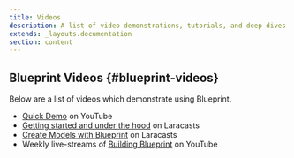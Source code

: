 ```yaml
---
title: Videos
description: A list of video demonstrations, tutorials, and deep-dives on Blueprint.
extends: _layouts.documentation
section: content
---
```

## Blueprint Videos {#blueprint-videos}
Below are a list of videos which demonstrate using Blueprint.

- [Quick Demo](https://www.youtube.com/watch?v=A_gUCwni_6c) on YouTube
- [Getting started and under the hood](https://laracasts.com/series/guest-spotlight/episodes/9) on Laracasts
- [Create Models with Blueprint](https://laracasts.com/series/rapid-laravel-development-with-filament/episodes/1) on Laracasts
- Weekly live-streams of [Building Blueprint](https://www.youtube.com/playlist?list=PLmwAMIdrAmK5q0c0JUqzW3u9tb0AqW95w) on YouTube
